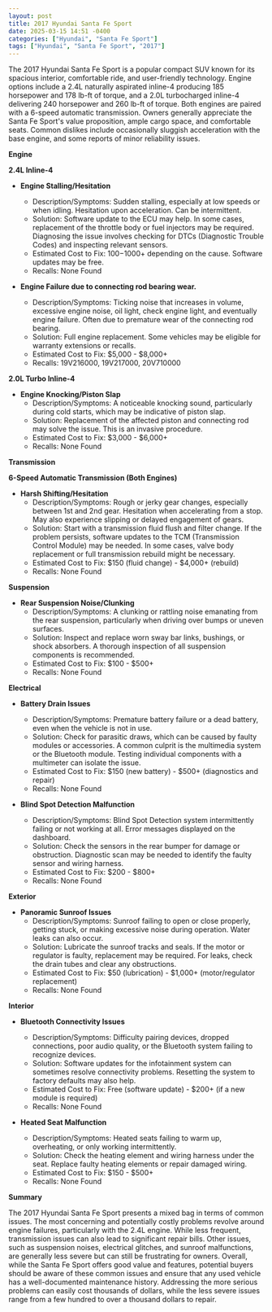 ```yaml
---
layout: post
title: 2017 Hyundai Santa Fe Sport
date: 2025-03-15 14:51 -0400
categories: ["Hyundai", "Santa Fe Sport"]
tags: ["Hyundai", "Santa Fe Sport", "2017"]
---
```

The 2017 Hyundai Santa Fe Sport is a popular compact SUV known for its spacious interior, comfortable ride, and user-friendly technology. Engine options include a 2.4L naturally aspirated inline-4 producing 185 horsepower and 178 lb-ft of torque, and a 2.0L turbocharged inline-4 delivering 240 horsepower and 260 lb-ft of torque. Both engines are paired with a 6-speed automatic transmission. Owners generally appreciate the Santa Fe Sport's value proposition, ample cargo space, and comfortable seats. Common dislikes include occasionally sluggish acceleration with the base engine, and some reports of minor reliability issues.

**Engine**

**2.4L Inline-4**

* **Engine Stalling/Hesitation**
    * Description/Symptoms: Sudden stalling, especially at low speeds or when idling. Hesitation upon acceleration. Can be intermittent.
    * Solution: Software update to the ECU may help. In some cases, replacement of the throttle body or fuel injectors may be required. Diagnosing the issue involves checking for DTCs (Diagnostic Trouble Codes) and inspecting relevant sensors.
    * Estimated Cost to Fix: $100-$1000+ depending on the cause. Software updates may be free.
    * Recalls: None Found

* **Engine Failure due to connecting rod bearing wear.**
    * Description/Symptoms: Ticking noise that increases in volume, excessive engine noise, oil light, check engine light, and eventually engine failure. Often due to premature wear of the connecting rod bearing.
    * Solution: Full engine replacement. Some vehicles may be eligible for warranty extensions or recalls.
    * Estimated Cost to Fix: $5,000 - $8,000+
    * Recalls: 19V216000, 19V217000, 20V710000

**2.0L Turbo Inline-4**

* **Engine Knocking/Piston Slap**
    * Description/Symptoms: A noticeable knocking sound, particularly during cold starts, which may be indicative of piston slap.
    * Solution: Replacement of the affected piston and connecting rod may solve the issue. This is an invasive procedure.
    * Estimated Cost to Fix: $3,000 - $6,000+
    * Recalls: None Found

**Transmission**

**6-Speed Automatic Transmission (Both Engines)**

* **Harsh Shifting/Hesitation**
    * Description/Symptoms: Rough or jerky gear changes, especially between 1st and 2nd gear. Hesitation when accelerating from a stop. May also experience slipping or delayed engagement of gears.
    * Solution: Start with a transmission fluid flush and filter change. If the problem persists, software updates to the TCM (Transmission Control Module) may be needed. In some cases, valve body replacement or full transmission rebuild might be necessary.
    * Estimated Cost to Fix: $150 (fluid change) - $4,000+ (rebuild)
    * Recalls: None Found

**Suspension**

* **Rear Suspension Noise/Clunking**
    * Description/Symptoms: A clunking or rattling noise emanating from the rear suspension, particularly when driving over bumps or uneven surfaces.
    * Solution: Inspect and replace worn sway bar links, bushings, or shock absorbers. A thorough inspection of all suspension components is recommended.
    * Estimated Cost to Fix: $100 - $500+
    * Recalls: None Found

**Electrical**

* **Battery Drain Issues**
    * Description/Symptoms: Premature battery failure or a dead battery, even when the vehicle is not in use.
    * Solution: Check for parasitic draws, which can be caused by faulty modules or accessories. A common culprit is the multimedia system or the Bluetooth module. Testing individual components with a multimeter can isolate the issue.
    * Estimated Cost to Fix: $150 (new battery) - $500+ (diagnostics and repair)
    * Recalls: None Found

* **Blind Spot Detection Malfunction**
    * Description/Symptoms: Blind Spot Detection system intermittently failing or not working at all. Error messages displayed on the dashboard.
    * Solution: Check the sensors in the rear bumper for damage or obstruction. Diagnostic scan may be needed to identify the faulty sensor and wiring harness.
    * Estimated Cost to Fix: $200 - $800+
    * Recalls: None Found

**Exterior**

* **Panoramic Sunroof Issues**
    * Description/Symptoms: Sunroof failing to open or close properly, getting stuck, or making excessive noise during operation. Water leaks can also occur.
    * Solution: Lubricate the sunroof tracks and seals. If the motor or regulator is faulty, replacement may be required. For leaks, check the drain tubes and clear any obstructions.
    * Estimated Cost to Fix: $50 (lubrication) - $1,000+ (motor/regulator replacement)
    * Recalls: None Found

**Interior**

* **Bluetooth Connectivity Issues**
    * Description/Symptoms: Difficulty pairing devices, dropped connections, poor audio quality, or the Bluetooth system failing to recognize devices.
    * Solution: Software updates for the infotainment system can sometimes resolve connectivity problems. Resetting the system to factory defaults may also help.
    * Estimated Cost to Fix: Free (software update) - $200+ (if a new module is required)
    * Recalls: None Found

* **Heated Seat Malfunction**
    * Description/Symptoms: Heated seats failing to warm up, overheating, or only working intermittently.
    * Solution: Check the heating element and wiring harness under the seat. Replace faulty heating elements or repair damaged wiring.
    * Estimated Cost to Fix: $150 - $500+
    * Recalls: None Found

**Summary**

The 2017 Hyundai Santa Fe Sport presents a mixed bag in terms of common issues. The most concerning and potentially costly problems revolve around engine failures, particularly with the 2.4L engine. While less frequent, transmission issues can also lead to significant repair bills. Other issues, such as suspension noises, electrical glitches, and sunroof malfunctions, are generally less severe but can still be frustrating for owners. Overall, while the Santa Fe Sport offers good value and features, potential buyers should be aware of these common issues and ensure that any used vehicle has a well-documented maintenance history. Addressing the more serious problems can easily cost thousands of dollars, while the less severe issues range from a few hundred to over a thousand dollars to repair.

